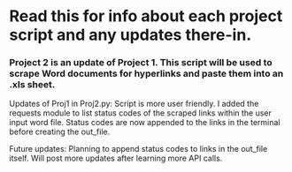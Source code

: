 # Read this for info about each project script and any updates there-in.
### Project 2 is an update of Project 1. This script will be used to scrape Word documents for hyperlinks and paste them into an .xls sheet.

Updates of Proj1 in Proj2.py: 
Script is more user friendly. I added the requests module to list status codes of the scraped links within the user input word file. Status codes are now appended to the links in the terminal before creating the out_file.

Future updates: Planning to append status codes to links in the out_file itself. Will post more updates after learning more API calls.